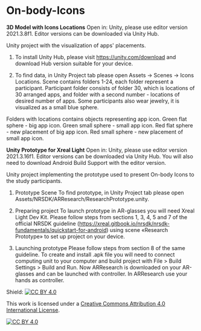 # On-body-Icons

**3D Model with Icons Locations**
Open in: Unity, please use editor version 2021.3.8f1. Editor versions can be downloaded via Unity Hub. 

Unity project with the visualization of apps' placements.

1. To install Unity Hub, please visit https://unity.com/download and download Hub version suitable for your device. 

2. To find data, in Unity Project tab please open Assets -> Scenes -> Icons Locations. Scene contains folders 1-24, each folder represent a participant. Participant folder consists of folder 30, which is locations of 30 arranged apps, and folder with a second number - locations of desired number of apps. Some participants also wear jewelry, it is visualized as a small blue sphere.   

Folders with locations contains objects representing app icon. 
Green flat sphere - big app icon. 
Green small sphere - small app icon.
Red flat sphere - new placement of big app icon. 
Red small sphere - new placement of small app icon. 

**Unity Prototype for Xreal Light**
Open in: Unity, please use editor version 2021.3.16f1. Editor versions can be downloaded via Unity Hub. You will also need to download Android Build Support with the editor version. 

Unity project implementing the prototype used to present On-body Icons to the study participants. 

1. Prototype Scene
To find prototype, in Unity Project tab please open Assets/NRSDK/ARResearch/ResearchPrototype.unity. 

2. Preparing project 
To launch prototype in AR-glasses you will need Xreal Light Dev Kit. Please follow steps from sections 1, 3, 4, 5 and 7 of the official NRSDK guideline (https://xreal.gitbook.io/nrsdk/nrsdk-fundamentals/quickstart-for-android) using scene «Research Prototype» to set up project on your device. 

3. Launching prototype 
Please follow steps from section 8 of the same guideline. To create and install .apk file you will need to connect computing unit to your computer and build project with File > Build Settings > Build and Run. Now ARResearch is downloaded on your AR-glasses and can be launched with controller. In ARResearch use your hands as controller. 

Shield: [![CC BY 4.0][cc-by-shield]][cc-by]

This work is licensed under a
[Creative Commons Attribution 4.0 International License][cc-by].

[![CC BY 4.0][cc-by-image]][cc-by]

[cc-by]: http://creativecommons.org/licenses/by/4.0/
[cc-by-image]: https://i.creativecommons.org/l/by/4.0/88x31.png
[cc-by-shield]: https://img.shields.io/badge/License-CC%20BY%204.0-lightgrey.svg
